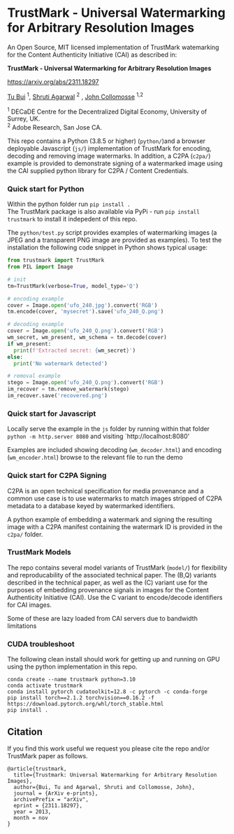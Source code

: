 # TrustMark - Universal Watermarking for Arbitrary Resolution Images

An Open Source, MIT licensed implementation of TrustMark watemarking for the Content Authenticity Initiative (CAI) as described in: 

**TrustMark - Universal Watermarking for Arbitrary Resolution Images**

https://arxiv.org/abs/2311.18297 

[Tu Bui](https://www.surrey.ac.uk/people/tu-bui) <sup>1</sup>, [Shruti Agarwal](https://research.adobe.com/person/shruti-agarwal/)  <sup>2</sup> , [John Collomosse](https://www.collomosse.com)  <sup>1,2</sup> 

<sup>1</sup> DECaDE Centre for the Decentralized Digital Economy, University of Surrey, UK. \
<sup>2</sup> Adobe Research, San Jose CA.


This repo contains a Python (3.8.5 or higher) (`python/`)and a browser deployable Javascript (`js/`) implementation of 
TrustMark for  encoding, decoding and removing image watermarks.  In addition, a C2PA (`c2pa/`) example is provided to 
demonstrate signing of a watermarked image using the CAI supplied python library for C2PA / Content Credentials.



### Quick start for Python

Within the python folder run `pip install .` \
The TrustMark package is also available via PyPi - run `pip install trustmark` to install it indepedent of this repo.

The `python/test.py` script provides examples of watermarking images (a JPEG and a transparent PNG image are provided as examples).  To test the installation the following code snippet in Python shows typical usage:

```python
from trustmark import TrustMark
from PIL import Image

# init
tm=TrustMark(verbose=True, model_type='Q')

# encoding example
cover = Image.open('ufo_240.jpg').convert('RGB')
tm.encode(cover, 'mysecret').save('ufo_240_Q.png')

# decoding example
cover = Image.open('ufo_240_Q.png').convert('RGB')
wm_secret, wm_present, wm_schema = tm.decode(cover)
if wm_present:
  print(f'Extracted secret: {wm_secret}')
else:
  print('No watermark detected')

# removal example
stego = Image.open('ufo_240_Q.png').convert('RGB')
im_recover = tm.remove_watermark(stego)
im_recover.save('recovered.png')
```

### Quick start for Javascript

Locally serve the example in the `js` folder by running within that folder `python -m http.server 8080` and visiting `http://localhost:8080'

Examples are included showing decoding (`wm_decoder.html`) and encoding (`wm_encoder.html`) browse to the relevant file to run the demo


### Quick start for C2PA Signing 

C2PA is an open technical specification for media provenance and a common use case is to use watermarks to match images stripped of C2PA metadata to a database keyed by watermarked identifiers.

A python example of embedding a watermark and signing the resulting image with a C2PA manifest containing the watermark ID is provided in the `c2pa/` folder.


### TrustMark Models

The repo contains several model variants of TrustMark (`model/`) for flexibility and reproducability of the associated technical paper. The (B,Q) variants described in the technical paper, as well as the (C) variant use for the purposes of embedding provenance signals in images for the Content Authenticity Initiative (CAI).  Use the C variant to encode/decode identifiers for CAI images.

Some of these are lazy loaded from CAI servers due to bandwidth limitations

### CUDA troubleshoot

The following clean install should work for getting up and running on GPU using the python implementation in this repo.

```
conda create --name trustmark python=3.10
conda activate trustmark
conda install pytorch cudatoolkit=12.8 -c pytorch -c conda-forge
pip install torch==2.1.2 torchvision==0.16.2 -f https://download.pytorch.org/whl/torch_stable.html
pip install .
```

## Citation

If you find this work useful we request you please cite the repo and/or TrustMark paper as follows.

```
@article{trustmark,
  title={Trustmark: Universal Watermarking for Arbitrary Resolution Images},
  author={Bui, Tu and Agarwal, Shruti and Collomosse, John},
  journal = {ArXiv e-prints},
  archivePrefix = "arXiv",
  eprint = {2311.18297},
  year = 2013,
  month = nov
}
```



